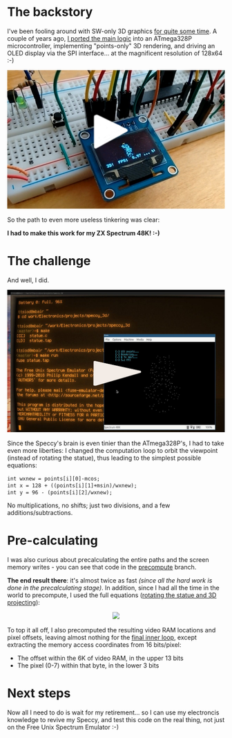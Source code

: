 # The backstory

I've been fooling around with SW-only 3D graphics
[for quite some time](https://www.thanassis.space/renderer.html).
A couple of years ago, [I ported the main logic](https://github.com/ttsiodras/3D-on-an-ATmega328p/)
into an ATmega328P microcontroller, implementing "points-only" 3D rendering,
and driving an OLED display via the SPI interface...  at the
magnificent resolution of 128x64 :-)

<center>
<a href="https://youtu.be/nsqmnkfZtSw" target="_blank">
<img src="contrib/3DFX.jpg">
</a>
</center>

So the path to even more useless tinkering was clear:

**I had to make this work for my ZX Spectrum 48K! :-)**

# The challenge

And well, I did.

<center>
<a href="https://youtu.be/Zdb0Jd97Hzw" target="_blank">
<img src="contrib/speccy3d.jpg">
</a>
</center>

Since the Speccy's brain is even tinier than the ATmega328P's, 
I had to take even more liberties:  I changed the computation
loop to orbit the viewpoint (instead of rotating the statue),
thus leading to the simplest possible equations:

    int wxnew = points[i][0]-mcos;
    int x = 128 + ((points[i][1]+msin)/wxnew);
    int y = 96 - (points[i][2]/wxnew);

No multiplications, no shifts; just two divisions, and a 
few additions/subtractions.

# Pre-calculating

I was also curious about precalculating the entire paths and the
screen memory writes - you can see that code in the
[precompute](https://github.com/ttsiodras/3D-on-a-ZX-Spectrum-48K/tree/precompute)
branch.

**The end result there**: it's almost twice as fast *(since all the hard work is
done in the precalculating stage)*. In addition, since I had all the time
in the world to precompute, I used the full equations ([rotating the
statue and 3D projecting](https://github.com/ttsiodras/3D-on-a-ZX-Spectrum-48K/blob/precompute/statue.c#L42)):

<center>
<img src="https://raw.githubusercontent.com/ttsiodras/3D-on-a-ZX-Spectrum-48K/precompute/contrib/linear_algebra.png">
</center>


To top it all off, I also precomputed the resulting video RAM locations
and pixel offsets, leaving almost nothing for the
[final inner loop](https://github.com/ttsiodras/3D-on-a-ZX-Spectrum-48K/blob/precompute/statue.c#L85),
except extracting the memory access coordinates from 16 bits/pixel:

- The offset within the 6K of video RAM, in the upper 13 bits
- The pixel (0-7) within that byte, in the lower 3 bits

# Next steps

Now all I need to do is wait for my retirement... so I can use
my electroncis knowledge to revive my Speccy, and test this code
on the real thing, not just on the Free Unix Spectrum Emulator :-)
